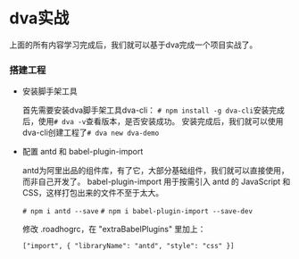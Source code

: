 # dva实战
上面的所有内容学习完成后，我们就可以基于dva完成一个项目实战了。
### 搭建工程
- 安装脚手架工具

  首先需要安装dva脚手架工具dva-cli：
  `# npm install -g dva-cli`安装完成后，使用`# dva -v`查看版本，是否安装成功。
  安装完成后，我们就可以使用dva-cli创建工程了`# dva new dva-demo`

- 配置 antd 和 babel-plugin-import

  antd为阿里出品的组件库，有了它，大部分基础组件，我们就可以直接使用，而非自己开发了。
  babel-plugin-import 用于按需引入 antd 的 JavaScript 和 CSS，这样打包出来的文件不至于太大。

  `# npm i antd --save`
  `# npm i babel-plugin-import --save-dev`

  修改 .roadhogrc，在 "extraBabelPlugins" 里加上：

  `["import", { "libraryName": "antd", "style": "css" }]`
